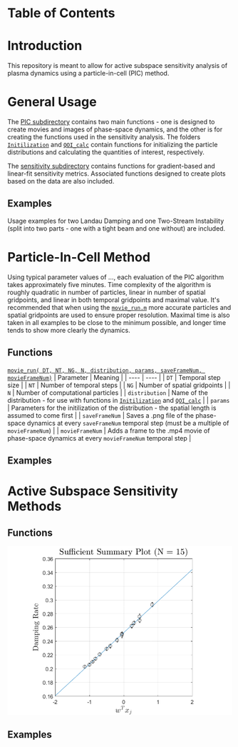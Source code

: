 # Table of Contents

# Introduction

This repository is meant to allow for active subspace sensitivity analysis of plasma dynamics using a particle-in-cell (PIC) method.

# General Usage

The [PIC subdirectory](../+PIC) contains two main functions - one is designed to create movies and images of phase-space dynamics, and the other is for creating the functions used in the sensitivity analysis.  The folders [`Initilization`](../+PIC/Initilization) and [`QOI_calc`](../+PIC/QOI_calc) contain functions for initializing the particle distributions and calculating the quantities of interest, respectively.

The [sensitivity subdirectory](../+Sensitivity) contains functions for gradient-based and linear-fit sensitivity metrics.  Associated functions designed to create plots based on the data are also included.

## Examples

Usage examples for two Landau Damping and one Two-Stream Instability (split into two parts - one with a tight beam and one without) are included.

# Particle-In-Cell Method

Using typical parameter values of ..., each evaluation of the PIC algorithm takes approximately five minutes.  Time complexity of the algorithm is roughly quadratic in number of particles, linear in number of spatial gridpoints, and linear in both temporal gridpoints and maximal value.  It's recommended that when using the [`movie_run.m`](../+PIC/movie_run.m) more accurate particles and spatial gridpoints are used to ensure proper resolution.  Maximal time is also taken in all examples to be close to the minimum possible, and longer time tends to show more clearly the dynamics.

## Functions

[`movie_run( DT, NT, NG, N, distribution, params, saveFrameNum, movieFrameNum)`](../PIC/movie_run.m)
| Parameter | Meaning |
| ---- | ---- |
| `DT` | Temporal step size |
| `NT` | Number of temporal steps |
| `NG` | Number of spatial gridpoints |
| `N` | Number of computational particles |
| `distribution` | Name of the distribution - for use with functions in [`Initilization`](../+PIC/Initilization) and [`QOI_calc`](../+PIC/QOI_calc) |
| `params` | Parameters for the initilization of the distribution - the spatial length is assumed to come first |
| `saveFrameNum` | Saves a .png file of the phase-space dynamics at every `saveFrameNum` temporal step (must be a multiple of `movieFrameNum`) |
| `movieFrameNum` | Adds a frame to the .mp4 movie of phase-space dynamics at every `movieFrameNum` temporal step |

## Examples

# Active Subspace Sensitivity Methods

## Functions

![Alt text](/Landau_Maxwell/Results_LF_A0.5/SSP.png?raw=true "title")
<!--- can use a branch with the examples to not clutter the main directory --->
<!--- also potentially try embedding movies? --->

## Examples